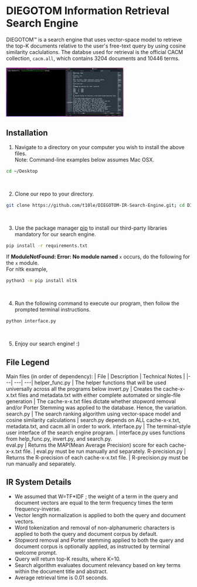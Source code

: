 # DIEGOTOM Information Retrieval Search Engine
DIEGOTOM™ is a search engine that uses vector-space model to retrieve the top-K documents relative to the user's free-text query by using cosine similarity caclulations. The databse used for retrieval is the official CACM collection, `cacm.all`, which contains 3204 documents and 10446 terms.
<br>
<br>
![](https://github.com/t10le/DIEGOTOM-IR-Search-Engine/blob/main/demo_1.gif)
## Installation
1. Navigate to a directory on your computer you wish to install the above files.
<br>Note: Command-line examples below assumes Mac OSX.
```bash
cd ~/Desktop
```
<br>

2. Clone our repo to your directory.
```bash
git clone https://github.com/t10le/DIEGOTOM-IR-Search-Engine.git; cd DIEGOTOM-IR-Search-Engine
```
<br>

3. Use the package manager [pip](https://pip.pypa.io/en/stable/) to install our third-party libraries mandatory for our search engine.
```bash
pip install -r requirements.txt
```
If <strong>ModuleNotFound: Error: No module named</strong> `x` occurs, do the following for the `x` module. 
<br>For nltk example,
```bash
python3 -m pip install nltk
```
<br>

4. Run the following command to execute our program, then follow the prompted terminal instructions.
```bash
python interface.py
```
<br>

5. Enjoy our search engine! :)


## File Legend
Main files (in order of dependency):
| File | Description | Technical Notes |
|---| ---| ---|
helper_func.py  | The helper functions that will be used universally across all the programs below 
invert.py       | Creates the cache-x-x.txt files and metadata.txt with either complete automated or single-file generation | The cache-x-x.txt files dictate whether stopword removal and/or Porter Stemming was applied to the database. Hence, the variation.
search.py       | The search ranking algorithm using vector-space model and cosine similarity calculations | search.py depends on ALL cache-x-x.txt, metadata.txt, and cacm.all in order to work.
interface.py    | The terminal-style user interface of the search engine program. | interface.py uses functions from help_func.py, invert.py, and search.py.  
eval.py         | Returns the MAP(Mean Average Precision) score for each cache-x-x.txt file.    | eval.py must be run manually and separately.
R-precision.py  | Returns the R-precision of each cache-x-x.txt file.                           | R-precision.py must be run manually and separately.

## IR System Details
- We assumed that W=TF*IDF ; the weight of a term in the query and document vectors are equal to the term frequency times the term frequency-inverse.
- Vector length normalization is applied to both the query and document vectors.
- Word tokenization and removal of non-alphanumeric characters is applied to both the query and document corpus by default.
- Stopword removal and Porter stemming applied to both the query and document corpus is optionally applied, as instructed by terminal welcome prompt.
- Query will return top-K results, where K=10.
- Search algorithm evaluates document relevancy based on key terms within the document title and abstract.
- Average retrieval time is 0.01 seconds.
